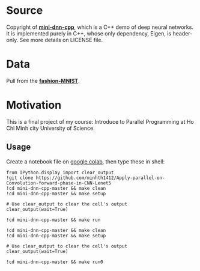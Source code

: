 # Source
Copyright of [**mini-dnn-cpp**](https://github.com/iamhankai/mini-dnn-cpp), which is a C++ demo of deep neural networks. It is implemented purely in C++, whose only dependency, Eigen, is header-only. See more details on LICENSE file.

# Data
Pull from the [**fashion-MNIST**](https://github.com/zalandoresearch/fashion-mnist).

# Motivation
This is a final project of my course: Introduce to Parallel Programming at Ho Chi Minh city University of Science.

## Usage
Create a notebook file on [google colab](https://colab.research.google.com/), then type these in shell:

```shell
from IPython.display import clear_output
!git clone https://github.com/minhth1412/Apply-parallel-on-Convolution-forward-phase-in-CNN-Lenet5
!cd mini-dnn-cpp-master && make clean
!cd mini-dnn-cpp-master && make setup

# Use clear_output to clear the cell's output
clear_output(wait=True)

!cd mini-dnn-cpp-master && make run
```

```shell
!cd mini-dnn-cpp-master && make clean
!cd mini-dnn-cpp-master && make setup

# Use clear_output to clear the cell's output
clear_output(wait=True)

!cd mini-dnn-cpp-master && make run0
```
